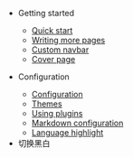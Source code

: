 <style> 
#blacktowhite { padding-right: 10px; } 
#blacktowhite:hover { cursor: pointer; text-decoration: underline; } 
</style>

* Getting started

  * [Quick start](quickstart.md)
  * [Writing more pages](more-pages.md)
  * [Custom navbar](custom-navbar.md)
  * [Cover page](cover.md)

* Configuration
  * [Configuration](configuration.md)
  * [Themes](themes.md)
  * [Using plugins](plugins.md)
  * [Markdown configuration](markdown.md)
  * [Language highlight](language-highlight.md)

* <div id="blacktowhite">切换黑白</div>
